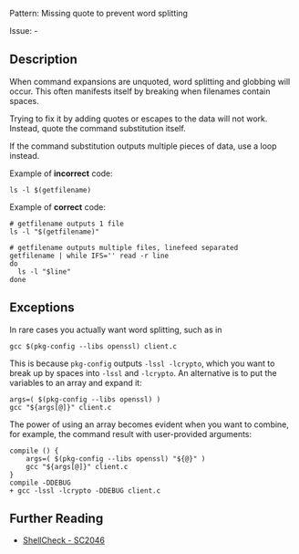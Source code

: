 Pattern: Missing quote to prevent word splitting

Issue: -

## Description

When command expansions are unquoted, word splitting and globbing will occur. This often manifests itself by breaking when filenames contain spaces.

Trying to fix it by adding quotes or escapes to the data will not work. Instead, quote the command substitution itself.

If the command substitution outputs multiple pieces of data, use a loop instead.

Example of **incorrect** code:

    ls -l $(getfilename)

Example of **correct** code:

    # getfilename outputs 1 file
    ls -l "$(getfilename)"

    # getfilename outputs multiple files, linefeed separated
    getfilename | while IFS='' read -r line
    do
      ls -l "$line"
    done

## Exceptions

In rare cases you actually want word splitting, such as in

    gcc $(pkg-config --libs openssl) client.c

This is because `pkg-config` outputs `-lssl -lcrypto`, which you want to break up by spaces into `-lssl` and `-lcrypto`. An alternative is to put the variables to an array and expand it:

    args=( $(pkg-config --libs openssl) )
    gcc "${args[@]}" client.c

The power of using an array becomes evident when you want to combine, for example, the command result with user-provided arguments:

    compile () {
        args=( $(pkg-config --libs openssl) "${@}" )
        gcc "${args[@]}" client.c
    }
    compile -DDEBUG
    + gcc -lssl -lcrypto -DDEBUG client.c

## Further Reading

* [ShellCheck - SC2046](https://github.com/koalaman/shellcheck/wiki/SC2046)
